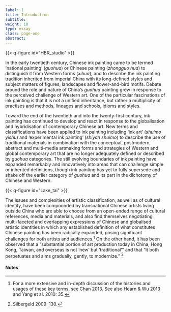 ```yaml
---
label: 1
title: Introduction
subtitle:
weight: 10
type: essay
class: page-one
abstract:
---
```



{{< q-figure id="HBR_studio" >}}

In the early twentieth century, Chinese ink painting came to be termed ‘national painting’ (*guohua*) or Chinese painting (*zhongguo hua*) to distinguish it from Western forms (*xihua*), and to describe the ink painting tradition inherited from imperial China with its long-defined styles and subject matters of figures, landscapes and flower-and-bird motifs. Debate around the role and nature of China’s *guohua* painting grew in response to the perceived challenge of Western art. One of the particular fascinations of ink painting is that it is not a unified inheritance, but rather a multiplicity of practises and methods, lineages and schools, idioms and styles.

Toward the end of the twentieth and into the twenty-first century, ink painting has continued to develop and react in response to the globalisation and hybridisation of contemporary Chinese art. New terms and classifications have been applied to ink painting including ‘ink art’ (*shuimo yishu*) and ‘experimental ink painting’ (*shiyan shuimo*) to describe the use of traditional materials in combination with the conceptual, postmodern, abstract and multi-media artmaking forms and strategies of Western and global contemporary art that are no longer adequately defined or described by *guohua* categories. The still evolving boundaries of ink painting have expanded remarkably and innovatively into areas that can challenge simple or inherited definitions, though ink painting has yet to fully supersede and shake off the earlier category of *guohua* and its part in the dichotomy of Chinese and Western.

{{< q-figure id="Lake_tai" >}}

The issues and complexities of artistic classification, as well as of cultural identity, have been compounded by
transnational Chinese artists living outside China who are able to choose from an open-ended range of cultural references, media and materials, and also find themselves negotiating multi-faceted and overlapping expressions of Chinese and globalised artistic identities in which any established definition of what constitutes Chinese painting has been radically expanded, posing significant challenges for both artists and audiences.[^1] On the other hand, it has been observed that a “substantial portion of art production today in China, Hong Kong, Taiwan, and overseas is not ‘new’ but ‘traditional’” and that “it both perpetuates and aims gradually, gently, to modernize.” [^2]

#### Notes
[^1]: For a more extensive and in-depth discussion of the histories and usages of these key terms, see Chan 2013. See also Hearn & Wu 2013 and Yang et al. 2010: 35.
[^2]: Silbergeld 2009: 130.

